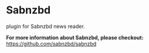 # Sabnzbd

plugin for Sabnzbd news reader.

**For more information about Sabnzbd, please checkout:**
https://github.com/sabnzbd/sabnzbd
